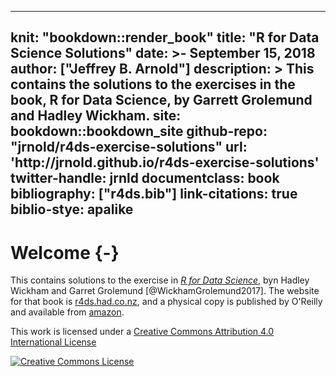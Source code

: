 
---
knit: "bookdown::render_book"
title: "R for Data Science Solutions"
date: >-
  September 15, 2018
author: ["Jeffrey B. Arnold"]
description: >
  This contains the solutions to the exercises in the book,
  R for Data Science, by Garrett Grolemund and Hadley Wickham.
site: bookdown::bookdown_site
github-repo: "jrnold/r4ds-exercise-solutions"
url: 'http\://jrnold.github.io/r4ds-exercise-solutions'
twitter-handle: jrnld
documentclass: book
bibliography: ["r4ds.bib"]
link-citations: true
biblio-stye: apalike
---

# Welcome {-}

This contains solutions to the exercise in [*R for Data Science*](http://amzn.to/2aHLAQ1), byn Hadley Wickham and Garret Grolemund [@WickhamGrolemund2017].
The website for that book is [r4ds.had.co.nz](http://r4ds.had.co.nz/), and a physical
copy is published by O'Reilly and available from [amazon](http://amzn.to/2aHLAQ1).

This work is licensed under a <a rel="license" href="http://creativecommons.org/licenses/by/4.0/">Creative Commons Attribution 4.0 International License</a>

<a rel="license" href="http://creativecommons.org/licenses/by/4.0/"><img alt="Creative Commons License" style="border-width:0" src="https://i.creativecommons.org/l/by/4.0/88x31.png" /></a><br />
